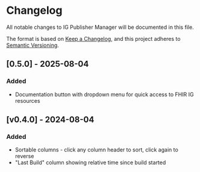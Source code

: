 # Changelog

All notable changes to IG Publisher Manager will be documented in this file.

The format is based on [Keep a Changelog](https://keepachangelog.com/en/1.0.0/),
and this project adheres to [Semantic Versioning](https://semver.org/spec/v2.0.0.html).

## [0.5.0] - 2025-08-04
### Added
- Documentation button with dropdown menu for quick access to FHIR IG resources

## [v0.4.0] - 2024-08-04
### Added
- Sortable columns - click any column header to sort, click again to reverse
- "Last Build" column showing relative time since build started
